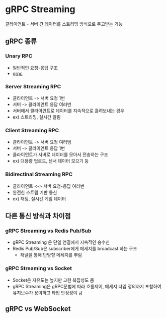 # gRPC Streaming
클라이언트 - 서버 간 데이터를 스트리밍 방식으로 주고받는 기능
## gRPC 종류
### Unary RPC
- 일반적인 요청-응답 구조
- [grpc](./grpc.md)

### Server Streaming RPC
- 클라이언트 -> 서버 요청 1번
- 서버 -> 클라이언트 응답 여러번
- 서버에서 클라이언트로 데이터를 지속적으로 흘려보내는 경우
- ex) 스트리밍, 실시간 알림

### Client Streaming RPC
- 클라이언트 -> 서버 요청 여러범
- 서버 -> 클라이언트 응답 1번
- 클라이언트가 서버로 데이터를 모아서 전송하는 구조
- ex) 대용량 업로드, 센서 데이터 모으기 등

### Bidirectinal Streaming RPC
- 클라이언트 <-> 서버 요청-응답 여러번
- 완전한 스트림 기반 통신
- ex) 채팅, 실시간 게임 데이터

## 다른 통신 방식과 차이점
### gRPC Streaming vs Redis Pub/Sub
- gRPC Streaming 은 단일 연결에서 지속적인 송수신
- Redis Pub/Sub은 subscriber에게 메세지를 broadcast 하는 구조
  - 채널을 통해 단방향 메세지를 뿌림

### gRPC Streaming vs Socket
- Socket은 자유도는 높지만 고현 복잡성도 큼
- gRPC Streaming은 gRPC문법에 따라 흐름제어, 메세지 타입 정의까지 포함하여 유지보수가 용이하고 타입 안정성이 큼

## gRPC vs WebSocket

